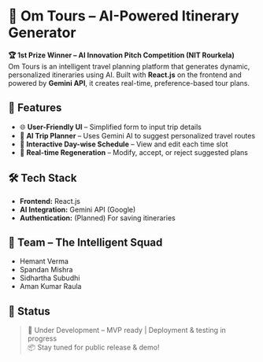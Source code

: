 
# 🧭 Om Tours – AI-Powered Itinerary Generator

**🏆 1st Prize Winner – AI Innovation Pitch Competition (NIT Rourkela)**  
Om Tours is an intelligent travel planning platform that generates dynamic, personalized itineraries using AI. Built with **React.js** on the frontend and powered by **Gemini API**, it creates real-time, preference-based tour plans.

## 🚀 Features

- 🌐 **User-Friendly UI** – Simplified form to input trip details
- 🤖 **AI Trip Planner** – Uses Gemini AI to suggest personalized travel routes
- 📅 **Interactive Day-wise Schedule** – View and edit each time slot
- 🔁 **Real-time Regeneration** – Modify, accept, or reject suggested plans


## 🛠 Tech Stack

- **Frontend:** React.js
- **AI Integration:** Gemini API (Google)
- **Authentication:** (Planned) For saving itineraries

## 👥 Team – The Intelligent Squad

- Hemant Verma
- Spandan Mishra 
- Sidhartha Subudhi 
- Aman Kumar Raula 

## 📍 Status

> 🚧 Under Development – MVP ready | Deployment & testing in progress  
> 📦 Stay tuned for public release & demo!

